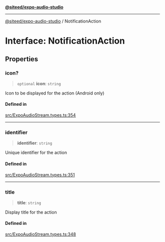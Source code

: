 [**@siteed/expo-audio-studio**](../README.md)

***

[@siteed/expo-audio-studio](../README.md) / NotificationAction

# Interface: NotificationAction

## Properties

### icon?

> `optional` **icon**: `string`

Icon to be displayed for the action (Android only)

#### Defined in

[src/ExpoAudioStream.types.ts:354](https://github.com/deeeed/expo-audio-stream/blob/391ce6bcc63b985ab716f16d8cf5ddac64968b09/packages/expo-audio-studio/src/ExpoAudioStream.types.ts#L354)

***

### identifier

> **identifier**: `string`

Unique identifier for the action

#### Defined in

[src/ExpoAudioStream.types.ts:351](https://github.com/deeeed/expo-audio-stream/blob/391ce6bcc63b985ab716f16d8cf5ddac64968b09/packages/expo-audio-studio/src/ExpoAudioStream.types.ts#L351)

***

### title

> **title**: `string`

Display title for the action

#### Defined in

[src/ExpoAudioStream.types.ts:348](https://github.com/deeeed/expo-audio-stream/blob/391ce6bcc63b985ab716f16d8cf5ddac64968b09/packages/expo-audio-studio/src/ExpoAudioStream.types.ts#L348)
